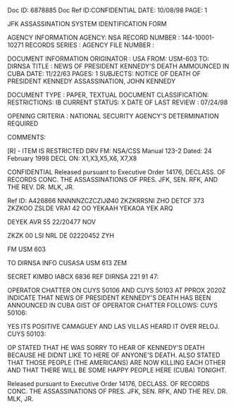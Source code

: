 Doc ID: 6878885
Doc Ref ID:CONFIDENTIAL
DATE: 10/08/98
PAGE: 1

JFK ASSASSINATION SYSTEM
IDENTIFICATION FORM

AGENCY INFORMATION
AGENCY: NSA
RECORD NUMBER : 144-10001-10271
RECORDS SERIES :
AGENCY FILE NUMBER :

DOCUMENT INFORMATION
ORIGINATOR : USA
FROM: USM-603
TO: DIRNSA
TITLE :
NEWS OF PRESIDENT KENNEDY'S DEATH AMMOUNCED IN CUBA
DATE: 11/22/63
PAGES: 1
SUBJECTS:
NOTICE OF DEATH OF PRESIDENT KENNEDY
ASSASSINATION, JOHN KENNEDY

DOCUMENT TYPE : PAPER, TEXTUAL DOCUMENT
CLASSIFICATION:
RESTRICTIONS: IB
CURRENT STATUS: X
DATE OF LAST REVIEW : 07/24/98

OPENING CRITERIA :
NATIONAL SECURITY AGENCY'S DETERMINATION REQUIRED

COMMENTS:

[R] - ITEM IS RESTRICTED
DRV FM: NSA/CSS Manual 123-2
Dated: 24 February 1998
DECL ON: X1,X3,X5,X6, X7,X8

CONFIDENTIAL
Released pursuant to Executive Order 14176, DECLASS. OF RECORDS CONC. THE ASSASSINATIONS OF PRES. JFK, SEN.
RFK, AND THE REV. DR. MLK, JR.

Ref ID: A426866
NNNNNZCZCZIJØ40
ZKZKRRSNI ZHO DETCF 373
ZKZKOO ZSLDE
VRA1 42
OO YEKAAH YEKAOA YEK ARQ

DEYEK AVR 55 22/20477 NOV

ZKZK 00 LSI NRL DE
02220452 ΖΥΗ

FM USM 603

TO DIRNSA
INFO CUSASA
USM 613
ZEM

SECRET KIMBO IABCX 6836
REF DIRNSA 221 91 47:

OPERATOR CHATTER ON CUYS 50106 AND CUYS 50103 AT
PPROX 2020Z INDICATE THAT NEWS OF PRESIDENT KENNEDY'S
DEATH HAS BEEN ANNOUNCED IN CUBA GIST OF OPERATOR
CHATTER FOLLOWS:
CUYS 50106:

YES ITS POSITIVE CAMAGUEY AND LAS VILLAS HEARD
IT OVER RELOJ.
CUYS 50103:

OP STATED THAT HE WAS SORRY TO HEAR OF KENNEDY'S
DEATH BECAUSE HE DIDNT LIKE TO HERE OF ANYONE'S DEATH.
ALSO STATED THAT THOSE PEOPLE (THE AMERICANS) ARE NOW
KILLING EACH OTHER AND THAT THERE WILL BE SOME
HAPPY PEOPLE HERE (CUBA) TONIGHT.

Released pursuant to Executive Order 14176, DECLASS. OF RECORDS CONC. THE ASSASSINATIONS OF PRES. JFK, SEN.
RFK, AND THE REV. DR. MLK, JR.
